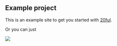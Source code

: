 ## Example project

This is an example site to get you started with
[20ful](https://github.com/punund/20ful).

Or you can just

[![][image]][link]

[link]: https://app.netlify.com/start/deploy?repository=https://github.com/punund/20ful-example
[image]: https://www.netlify.com/img/deploy/button.svg
